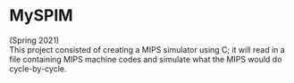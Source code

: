 # MySPIM
(Spring 2021)<br>This project consisted of creating a MIPS simulator using C; it will read in a file containing MIPS machine codes and simulate what the MIPS would do cycle-by-cycle.
